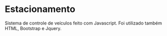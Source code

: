 # Estacionamento
Sistema de controle de veículos feito com Javascript. Foi utilizado também HTML, Bootstrap e Jquery.
